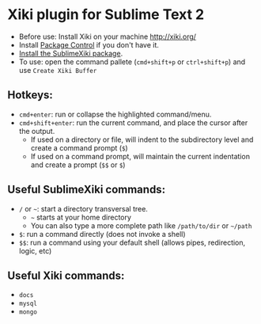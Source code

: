 Xiki plugin for Sublime Text 2
====

- Before use: Install Xiki on your machine http://xiki.org/
- Install [Package Control](https://sublime.wbond.net/installation) if you don't have it.
- [Install the  SublimeXiki package](https://sublime.wbond.net/docs/usage).
- To use: open the command pallete (`cmd+shift+p` or `ctrl+shift+p`) and use `Create Xiki Buffer`

Hotkeys:
----
  - `cmd+enter`: run or collapse the highlighted command/menu.
  - `cmd+shift+enter`: run the current command, and place the cursor after the output.
    - If used on a directory or file, will indent to the subdirectory level and create a command prompt (`$`)
    - If used on a command prompt, will maintain the current indentation and create a prompt (`$$` or `$`)

Useful SublimeXiki commands:
----

  - `/` or `~`: start a directory transversal tree. 
    - `~` starts at your home directory
    - You can also type a more complete path like `/path/to/dir` or `~/path`
  - `$`: run a command directly (does not invoke a shell)
  - `$$`: run a command using your default shell (allows pipes, redirection, logic, etc)

Useful Xiki commands:
----
  - `docs`
  - `mysql`
  - `mongo`
